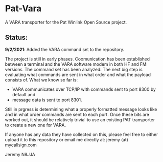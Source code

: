 # Pat-Vara
A VARA transporter for the Pat Winlink Open Source project.

## Status:
**9/2/2021**: Added the VARA command set to the repository.

The project is still in early phases.  Coomunication has been established between a terminal and the VARA software modem in both HF and FM versions.  The command set has been analyzed.  The next big step is evaluating what commands are sent in what order and what the payload consists of.  What we know so far is:

- VARA communicates over TCP/IP with commands sent to port 8300 by default and 
- message data is sent to port 8301.  

Still in prgress is determining what a properly formatted message looks like and in what order commands are sent to each port.  Once these bits are worked out, it should be relatively trivial to use an existing PAT transporter to create a new one for VARA.

If anyone has any data they have collected on this, please feel free to either upload it to this repository or email me directly at: jeremy (at) mycallsign.com

Jeremy
N8JJA
